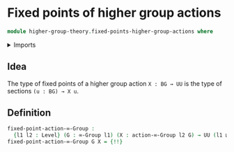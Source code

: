 # Fixed points of higher group actions

```agda
module higher-group-theory.fixed-points-higher-group-actions where
```

<details><summary>Imports</summary>

```agda
open import foundation.universe-levels

open import higher-group-theory.higher-group-actions
open import higher-group-theory.higher-groups
```

</details>

## Idea

The type of fixed points of a higher group action `X : BG → UU` is the type of
sections `(u : BG) → X u`.

## Definition

```agda
fixed-point-action-∞-Group :
  {l1 l2 : Level} (G : ∞-Group l1) (X : action-∞-Group l2 G) → UU (l1 ⊔ l2)
fixed-point-action-∞-Group G X = {!!}
```
